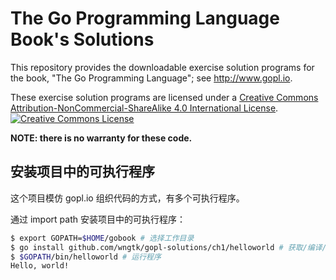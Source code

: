 # The Go Programming Language Book's Solutions

This repository provides the downloadable exercise solution programs
for the book, "The Go Programming Language"; see http://www.gopl.io.

These exercise solution programs are licensed under a <a rel="license"
href="http://creativecommons.org/licenses/by-nc-sa/4.0/">Creative
Commons Attribution-NonCommercial-ShareAlike 4.0 International
License</a>.<br/> <a rel="license"
href="http://creativecommons.org/licenses/by-nc-sa/4.0/"><img
alt="Creative Commons License" style="border-width:0"
src="https://i.creativecommons.org/l/by-nc-sa/4.0/88x31.png"/></a>

**NOTE: there is no warranty for these code.**

## 安装项目中的可执行程序

这个项目模仿 gopl.io 组织代码的方式，有多个可执行程序。

通过 import path 安装项目中的可执行程序：

```sh
$ export GOPATH=$HOME/gobook # 选择工作目录
$ go install github.com/wngtk/gopl-solutions/ch1/helloworld # 获取/编译/安装
$ $GOPATH/bin/helloworld # 运行程序
Hello, world!
```
